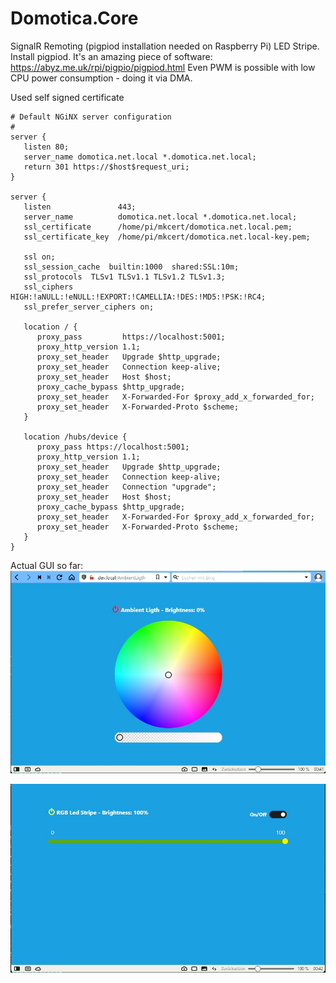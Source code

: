 # Domotica.Core
SignalR Remoting (pigpiod installation needed on Raspberry Pi) LED Stripe.
Install pigpiod. It's an amazing piece of software: https://abyz.me.uk/rpi/pigpio/pigpiod.html
Even PWM is possible with low CPU power consumption - doing it via DMA.

Used self signed certificate

```
# Default NGiNX server configuration
# 
server {
   listen 80;
   server_name domotica.net.local *.domotica.net.local;
   return 301 https://$host$request_uri;
}

server {
   listen               443;
   server_name          domotica.net.local *.domotica.net.local;
   ssl_certificate      /home/pi/mkcert/domotica.net.local.pem;
   ssl_certificate_key  /home/pi/mkcert/domotica.net.local-key.pem;

   ssl on;
   ssl_session_cache  builtin:1000  shared:SSL:10m;
   ssl_protocols  TLSv1 TLSv1.1 TLSv1.2 TLSv1.3;
   ssl_ciphers HIGH:!aNULL:!eNULL:!EXPORT:!CAMELLIA:!DES:!MD5:!PSK:!RC4;
   ssl_prefer_server_ciphers on;

   location / {
      proxy_pass         https://localhost:5001;
      proxy_http_version 1.1;
      proxy_set_header   Upgrade $http_upgrade;
      proxy_set_header   Connection keep-alive;
      proxy_set_header   Host $host;
      proxy_cache_bypass $http_upgrade;
      proxy_set_header   X-Forwarded-For $proxy_add_x_forwarded_for;
      proxy_set_header   X-Forwarded-Proto $scheme;
   }

   location /hubs/device {
      proxy_pass https://localhost:5001;
      proxy_http_version 1.1;
      proxy_set_header   Upgrade $http_upgrade;
      proxy_set_header   Connection keep-alive;
      proxy_set_header   Connection "upgrade";
      proxy_set_header   Host $host;
      proxy_cache_bypass $http_upgrade;
      proxy_set_header   X-Forwarded-For $proxy_add_x_forwarded_for;
      proxy_set_header   X-Forwarded-Proto $scheme;
   }
}
```
Actual GUI so far:
![alt text](https://github.com/StanDeMan/Domotica.Core/blob/master/Domotica.Core.01.jpg)

![alt text](https://github.com/StanDeMan/Domotica.Core/blob/master/Domotica.Core.02.jpg)
